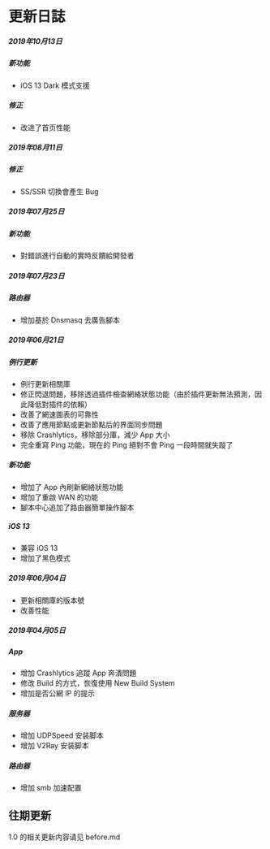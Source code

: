 # 更新日誌

##### 2019年10月13日

##### 新功能

* iOS 13 Dark 模式支援

##### 修正

* 改进了首页性能

##### 2019年08月11日

##### 修正

* SS/SSR 切換會產生 Bug

##### 2019年07月25日

##### 新功能

* 對錯誤進行自動的實時反饋給開發者

##### 2019年07月23日

##### 路由器

* 增加基於 Dnsmasq 去廣告腳本

##### 2019年06月21日

##### 例行更新

* 例行更新相關庫
* 修正閃退問題，移除透過插件檢查網絡狀態功能（由於插件更新無法預測，因此降低對插件的依賴）
* 改善了網速圖表的可靠性
* 改善了應用節點或更新節點后的界面同步問題
* 移除 Crashlytics，移除部分庫，減少 App 大小
* 完全重寫 Ping 功能，現在的 Ping 絕對不會 Ping 一段時間就失蹤了

##### 新功能

* 增加了 App 內刷新網絡狀態功能
* 增加了重啟 WAN 的功能
* 腳本中心追加了路由器簡單操作腳本

##### iOS 13

* 兼容 iOS 13
* 增加了黑色模式

##### 2019年06月04日

* 更新相關庫的版本號
* 改善性能

##### 2019年04月05日

##### App

* 增加 Crashlytics 追蹤 App 奔潰問題
* 修改 Build 的方式，恢復使用 New Build System
* 增加是否公網 IP 的提示

##### 服务器

* 增加 UDPSpeed 安装脚本
* 增加 V2Ray 安装脚本

##### 路由器

* 增加 smb 加速配置



## 往期更新

1.0 的相关更新内容请见 before.md

